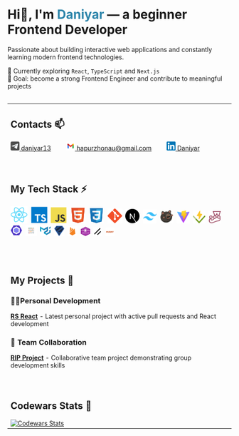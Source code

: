   <h1>Hi👋, I'm <strong style="color: #2E86AB">Daniyar</strong> — a beginner Frontend Developer</h1>
<p>
  Passionate about building interactive web applications and constantly learning modern frontend technologies.
</p>

🌱 Currently exploring `React`, `TypeScript` and `Next.js`</br>
🎯 Goal: become a strong Frontend Engineer and contribute to meaningful projects</br>
</br>

  <table>
  <tr>
    <td>
      <h2>Contacts 📫</h2>
      <a href="https://t.me/daniyar13"><img src="./assets/icons/telegram.svg" width="20" height="20" title="Telegram"/> daniyar13</a>&nbsp;&nbsp;&nbsp;&nbsp;&nbsp;&nbsp;&nbsp;&nbsp;
      <a href="mailto:hapurzhonau@gmail.com"><img src="./assets/icons/gmail.svg" width="20" height="20" title="Mail"/> hapurzhonau@gmail.com</a>&nbsp;&nbsp;&nbsp;&nbsp;&nbsp;&nbsp;&nbsp;&nbsp;
      <a href="https://www.linkedin.com/in/daniyar-hapurzhonau-0bb541271/"><img src="./assets/icons/linkedin.svg" width="20" height="20" title="LinkedIn"/> Daniyar</a>
    </td>
  </tr>
  <tr><td height="30"></td></tr>
  <tr>
    <td>
      <h2>My Tech Stack ⚡</h2>
      <p>
        <img src="./assets/icons/react.svg" width="38" height="38" title="React"/>&nbsp;
        <img src="./assets/icons/typescript.svg" width="37" height="37" title="TypeScript"/>&nbsp;
        <img src="./assets/icons/javascript.svg" width="36" height="36" title="JavaScript"/>&nbsp;
        <img src="./assets/icons/html.svg" width="35" height="35" title="HTML"/>&nbsp;
        <img src="./assets/icons/css.svg" width="34" height="34" title="CSS"/>&nbsp;
        <img src="./assets/icons/git.svg" width="33" height="33" title="Git"/>&nbsp;
        <img src="./assets/icons/nextjs.svg" width="32" height="32" title="Next.js"/>&nbsp;
        <img src="./assets/icons/tailwind.svg" width="31" height="31" title="Tailwind CSS"/>&nbsp;
        <img src="./assets/icons/zustand.svg" width="30" height="30" title="Zustand"/>&nbsp;
        <img src="./assets/icons/vite.svg" width="29" height="29" title="Vite"/>&nbsp;
        <img src="./assets/icons/vitest.svg" width="28" height="28" title="Vitest"/>&nbsp;
        <img src="./assets/icons/Jest.svg" width="27" height="27" title="Jest"/>&nbsp;
        <img src="./assets/icons/eslint.svg" width="26" height="26" title="ESLint"/>&nbsp;
        <img src="./assets/icons/prettier.svg" width="25" height="25" title="Prettier"/>&nbsp;
        <img src="./assets/icons/mui.svg" width="24" height="24" title="MUI"/>&nbsp;
        <img src="./assets/icons/zod.svg" width="23" height="23" title="Zod"/>&nbsp;
        <img src="./assets/icons/firebase.svg" width="22" height="22" title="Firebase"/>&nbsp;
        <img src="./assets/icons/websocket.svg" width="21" height="21" title="WebSocket"/>&nbsp;
        <img src="./assets/icons/shadcn.svg" width="20" height="20" title="Shadcn/UI"/>&nbsp;
        <img src="./assets/icons/husky.svg" width="19" height="19" title="Husky"/>
      </p>
    </td>
  </tr>
  <tr><td height="30"></td></tr>
  <tr>
    <td>
      <h2>My Projects 🚀</h2>
      <h3>👨‍💻Personal Development</h3>
      <a href="https://github.com/hapurzhonau/rs-react/pulls"><strong>RS React</strong></a> - Latest personal project with active pull requests and React development</br>
      <h3>👥 Team Collaboration</h3>
      <a href="https://github.com/AleksGoodOmens/RIP"><strong>RIP Project</strong></a> - Collaborative team project demonstrating group development skills
    </td>
  </tr>
  <tr><td height="30"></td></tr>
  <tr>
    <td>
      <h2>Codewars Stats 🥋</h2>
<a href="https://www.codewars.com/users/hapurzhonau">
        <img src="https://www.codewars.com/users/hapurzhonau/badges/large" alt="Codewars Stats"/>
      </a>
    </td>
  </tr>
</table>